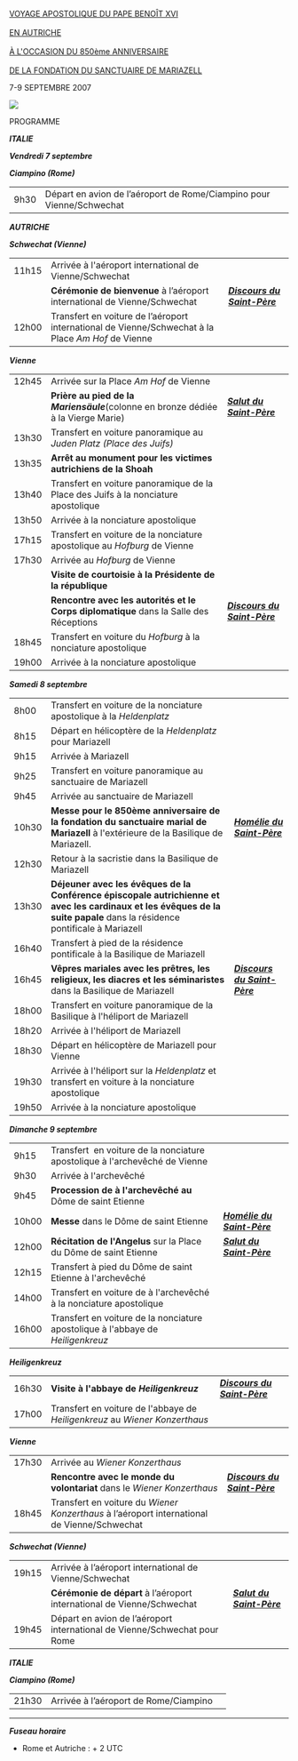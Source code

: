 [VOYAGE APOSTOLIQUE DU PAPE BENOÎT XVI\
\
EN AUTRICHE\
\
À L'OCCASION DU 850ème ANNIVERSAIRE\
\
DE LA FONDATION DU SANCTUAIRE DE MARIAZELL](/content/benedict-xvi/fr/travels/2007/outside/documents/austria.html)

7-9 SEPTEMBRE 2007

![](/content/dam/benedict-xvi/images/travels/2007/austria-cartina.jpg)

PROGRAMME

***ITALIE***

***Vendredi 7 septembre***

***Ciampino (Rome)***

|     |     |     |
| --- | --- | --- |
| 9h30 | Départ en avion de l’aéroport de Rome/Ciampino pour Vienne/Schwechat |  |

***AUTRICHE***

***Schwechat (Vienne)***

|     |     |     |
| --- | --- | --- |
| 11h15 | Arrivée à l'aéroport international de Vienne/Schwechat |  |
|  | **Cérémonie de bienvenue** à l’aéroport international de Vienne/Schwechat | ***[Discours du Saint-Père](/content/benedict-xvi/fr/speeches/2007/september/documents/hf_ben-xvi_spe_20070907_welcome-austria.html)*** |
| 12h00 | Transfert en voiture de l’aéroport international de Vienne/Schwechat à la Place *Am Hof* de Vienne |  |

***Vienne***

|     |     |     |
| --- | --- | --- |
| 12h45 | Arrivée sur la Place *Am Hof* de Vienne |  |
|  | **Prière au pied de la *Mariensäule***(colonne en bronze dédiée à la Vierge Marie) | ***[Salut du Saint-Père](/content/benedict-xvi/fr/speeches/2007/september/documents/hf_ben-xvi_spe_20070907_preghiera-maria.html)*** |
| 13h30 | Transfert en voiture panoramique au *Juden Platz (Place des Juifs)* |  |
| 13h35 | **Arrêt au monument pour les victimes autrichiens de la Shoah** |  |
| 13h40 | Transfert en voiture panoramique de la Place des Juifs à la nonciature apostolique |  |
| 13h50 | Arrivée à la nonciature apostolique |  |
| 17h15 | Transfert en voiture de la nonciature apostolique au *Hofburg* de Vienne |  |
| 17h30 | Arrivée au *Hofburg* de Vienne |  |
|  | **Visite de courtoisie à la Présidente de la république** |  |
|  | **Rencontre avec les autorités et le Corps diplomatique** dans la Salle des Réceptions | ***[Discours du Saint-Père](/content/benedict-xvi/fr/speeches/2007/september/documents/hf_ben-xvi_spe_20070907_hofburg-wien.html)*** |
| 18h45 | Transfert en voiture du *Hofburg* à la nonciature apostolique |  |
| 19h00 | Arrivée à la nonciature apostolique |  |

***Samedi 8 septembre***

|     |     |     |
| --- | --- | --- |
| 8h00 | Transfert en voiture de la nonciature apostolique à la *Heldenplatz* |  |
| 8h15 | Départ en hélicoptère de la *Heldenplatz* pour Mariazell |  |
| 9h15 | Arrivée à Mariazell |  |
| 9h25 | Transfert en voiture panoramique au sanctuaire de Mariazell |  |
| 9h45 | Arrivée au sanctuaire de Mariazell |  |
| 10h30 | **Messe pour le 850ème anniversaire de la fondation du sanctuaire marial de Mariazell** à l'extérieure de la Basilique de Mariazell. | [***Homélie*** ***du Saint-Père***](/content/benedict-xvi/fr/homilies/2007/documents/hf_ben-xvi_hom_20070908_mariazell.html) |
| 12h30 | Retour à la sacristie dans la Basilique de  Mariazell |  |
| 13h30 | **Déjeuner avec les évêques de la Conférence épiscopale autrichienne et avec les cardinaux et les évêques de la suite papale** dans la résidence pontificale à Mariazell |  |
| 16h40 | Transfert à pied de la résidence pontificale à la Basilique de Mariazell |  |
| 16h45 | **Vêpres mariales avec les prêtres, les religieux, les diacres et les séminaristes** dans la Basilique de Mariazell | ***[Discours du Saint-Père](/content/benedict-xvi/fr/speeches/2007/september/documents/hf_ben-xvi_spe_20070908_vespri-mariazell.html)*** |
| 18h00 | Transfert en voiture panoramique de la Basilique à l'héliport de Mariazell |  |
| 18h20 | Arrivée à l'héliport de Mariazell |  |
| 18h30 | Départ en hélicoptère de Mariazell pour Vienne |  |
| 19h30 | Arrivée à l'héliport sur la *Heldenplatz* et transfert en voiture à la nonciature apostolique |  |
| 19h50 | Arrivée à la nonciature apostolique |  |

***Dimanche 9 septembre***

|     |     |     |
| --- | --- | --- |
| 9h15 | Transfert  en voiture de la nonciature apostolique à l'archevêché de Vienne |  |
| 9h30 | Arrivée à l'archevêché |  |
| 9h45 | **Procession de à l'archevêché au** Dôme de saint Etienne |  |
| 10h00 | **Messe** dans le Dôme de saint Etienne | ***[Homélie du Saint-Père](/content/benedict-xvi/fr/homilies/2007/documents/hf_ben-xvi_hom_20070909_wien.html)*** |
| 12h00 | **Récitation de l'Angelus** sur la Place du Dôme de saint Etienne | ***[Salut du Saint-Père](/content/benedict-xvi/fr/angelus/2007/documents/hf_ben-xvi_ang_20070909_wien.html)*** |
| 12h15 | Transfert à pied du Dôme de saint Etienne à l'archevêché |  |
| 14h00 | Transfert en voiture de à l'archevêché à la nonciature apostolique |  |
| 16h00 | Transfert en voiture de la nonciature apostolique à l'abbaye de *Heiligenkreuz* |  |

***Heiligenkreuz***

|     |     |     |
| --- | --- | --- |
| 16h30 | **Visite à l'abbaye de *Heiligenkreuz*** | ***[Discours du Saint-Père](/content/benedict-xvi/fr/speeches/2007/september/documents/hf_ben-xvi_spe_20070909_heiligenkreuz.html)*** |
| 17h00 | Transfert en voiture de l'abbaye de *Heiligenkreuz* au *Wiener Konzerthaus* |  |

***Vienne***

|     |     |     |
| --- | --- | --- |
| 17h30 | Arrivée au *Wiener Konzerthaus* |  |
|  | **Rencontre avec le monde du volontariat** dans le *Wiener Konzerthaus* | ***[Discours du Saint-Père](/content/benedict-xvi/fr/speeches/2007/september/documents/hf_ben-xvi_spe_20070909_volontariato-austria.html)*** |
| 18h45 | Transfert en voiture du *Wiener Konzerthaus* à l’aéroport international de Vienne/Schwechat |  |

***Schwechat (Vienne)***

|     |     |     |
| --- | --- | --- |
| 19h15 | Arrivée à l’aéroport international de Vienne/Schwechat |  |
|  | **Cérémonie de départ** à l’aéroport international de Vienne/Schwechat | ***[Salut du Saint-Père](/content/benedict-xvi/fr/speeches/2007/september/documents/hf_ben-xvi_spe_20070909_farewell-austria.html)*** |
| 19h45 | Départ en avion de l’aéroport international de Vienne/Schwechat pour Rome |  |

***ITALIE***

***Ciampino (Rome)***

|     |     |     |
| --- | --- | --- |
| 21h30 | Arrivée à l’aéroport de Rome/Ciampino |  |

* * *

***Fuseau horaire***

- Rome et Autriche : + 2 UTC